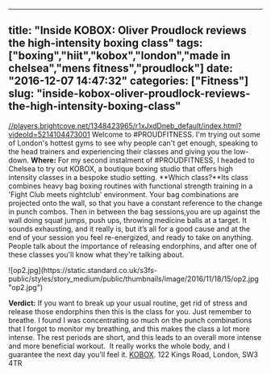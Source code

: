 
---
title: "Inside KOBOX: Oliver Proudlock reviews the high-intensity boxing class"
tags: ["boxing","hiit","kobox","london","made in chelsea","mens fitness","proudlock"]
date: "2016-12-07 14:47:32"
categories: ["Fitness"]
slug: "inside-kobox-oliver-proudlock-reviews-the-high-intensity-boxing-class"
---

[//players.brightcove.net/1348423965/r1xJxdDneb_default/index.html?videoId=5214104473001](//players.brightcove.net/1348423965/r1xJxdDneb_default/index.html?videoId=5214104473001) Welcome to #PROUDFITNESS. I'm trying out some of London's hottest gyms to see why people can't get enough, speaking to the head trainers and experiencing their classes and giving you the low-down. **Where:** For my second instalment of #PROUDFITNESS, I headed to Chelsea to try out KOBOX, a boutique boxing studio that offers high intensity classes in a bespoke studio setting. **Which class?**Its class combines heavy bag boxing routines with functional strength training in a 'Fight Club meets nightclub' environment. Your bag combinations are projected onto the wall, so that you have a constant reference to the change in punch combos. Then in between the bag sessions,you are up against the wall doing squat jumps, push ups, throwing medicine balls at a target. It sounds exhausting, and it really is, but it’s all for a good cause and at the end of your session you feel re-energized, and ready to take on anything. People talk about the importance of releasing endorphins, and after one of these classes you'll know what they're talking about.

<div class="dnd-widget-wrapper context-sdl_editor_representation type-image atom-align-">

<div class="dnd-atom-rendered">

<div class="image">![op2.jpg](https://static.standard.co.uk/s3fs-public/styles/story_medium/public/thumbnails/image/2016/11/18/15/op2.jpg "op2.jpg")</div>

</div>

</div>

**Verdict:** If you want to break up your usual routine, get rid of stress and release those endorphins then this is the class for you. Just remember to breathe. I found I was concentrating so much on the punch combinations that I forgot to monitor my breathing, and this makes the class a lot more intense. The rest periods are short, and this leads to an overall more intense and more beneficial workout.  It really works the whole body, and I guarantee the next day you’ll feel it. [KOBOX](http://www.koboxlondon.com/). 122 Kings Road, London, SW3 4TR